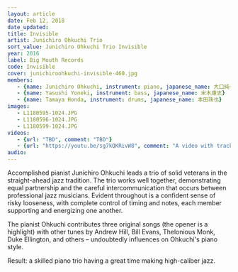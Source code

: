 ```yaml
---
layout: article
date: Feb 12, 2018
date_updated:
title: Invisible
artist: Junichiro Ohkuchi Trio
sort_value: Junichiro Ohkuchi Trio Invisible
year: 2016
label: Big Mouth Records
code: Invisible
cover: junichiroohkuchi-invisible-460.jpg
members: 
   - {name: Junichiro Ohkuchi, instrument: piano, japanese_name: 大口純一郎, url: "https://pianistjohkuchi.blogspot.com"}
   - {name: Yasushi Yoneki, instrument: bass, japanese_name: 米木康志}
   - {name: Tamaya Honda, instrument: drums, japanese_name: 本田珠也}
images:
   - L1180595-1024.JPG
   - L1180596-1024.JPG
   - L1180599-1024.JPG
videos: 
   - {url: "TBD", comment: "TBD"}
   - {url: "https://youtu.be/sg7kQKRivW8", comment: "A video with track five from this album"}
audio:
---
```

Accomplished pianist Junichiro Ohkuchi leads a trio of solid veterans in the straight-ahead jazz tradition. The trio works well together, demonstrating equal partnership and the careful intercommunication that occurs between professional jazz musicians. Evident throughout is a confident sense of risky looseness, with complete control of timing and notes, each member supporting and energizing one another.

The pianist Ohkuchi contributes three original songs (the opener is a highlight) with other tunes by Andrew Hill, Bill Evans, Thelonious Monk, Duke Ellington, and others – undoubtedly influences on Ohkuchi's piano style.

Result: a skilled piano trio having a great time making high-caliber jazz.